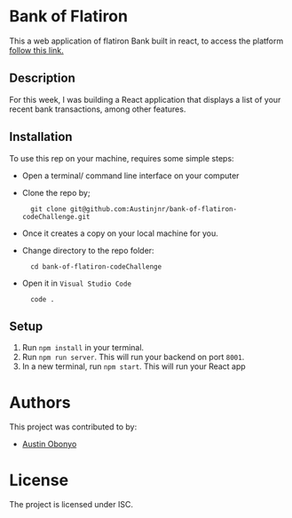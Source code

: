 # Bank of Flatiron
This a web application of flatiron Bank built in react, to access the platform <a href="https://roaring-kulfi-5201c7.netlify">follow this link.</a>

## Description

For this week, I was building a React application that displays a
list of your recent bank transactions, among other features.

## Installation 
To use this rep on your machine, requires some simple steps:
- Open a terminal/ command line interface on your computer
- Clone the repo by;

        git clone git@github.com:Austinjnr/bank-of-flatiron-codeChallenge.git

- Once it creates a copy on your local machine for you.
- Change directory to the repo folder:

        cd bank-of-flatiron-codeChallenge

- Open it in ``Visual Studio Code``

        code .

## Setup

1. Run `npm install` in your terminal.
2. Run `npm run server`. This will run your backend on port `8001`.
3. In a new terminal, run `npm start`. This will run your React app

# Authors
This project was contributed to by:
- [Austin Obonyo](https://github.com/Austinjnr)

# License
The project is licensed under ISC.
